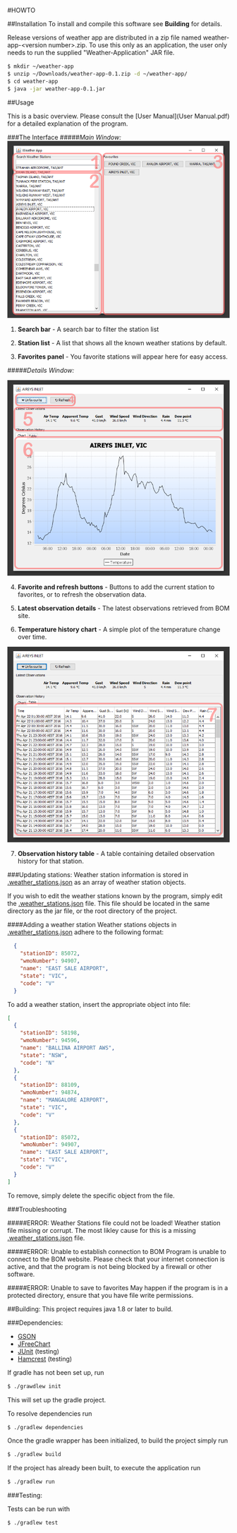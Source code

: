 #HOWTO

##Installation
To install and compile this software see **Building** for details.

Release versions of weather app are distributed in a zip file named weather-app-\<version number>.zip.
To use this only as an application, the user only needs to run the supplied "Weather-Application" JAR file.


```bash
$ mkdir ~/weather-app
$ unzip ~/Downloads/weather-app-0.1.zip -d ~/weather-app/
$ cd weather-app
$ java -jar weather-app-0.1.jar
```


##Usage

 This is a basic overview. Please consult the [User Manual](User Manual.pdf) for a detailed explanation of the program.

###The Interface
#####*Main Window:*
![main_window_labeled](main_window_labeled.png)

1) **Search bar** - A search bar to filter the station list

2) **Station list** -  A list that shows all the known weather stations by default.

3) **Favorites panel** - You favorite stations will appear here for easy access.

#####*Details Window:*

![details_window_chart_labeled](details_window_chart_labeled.png)

4) **Favorite and refresh buttons** - Buttons to add the current station to favorites, or to refresh the observation data.

5) **Latest observation details** - The latest observations retrieved from BOM site.

6) **Temperature history chart** - A simple plot of the temperature change over time.

![details_window_table_labeled](details_window_table_labeled.png)

7) **Observation history table** -  A table containing detailed observation history for that station.

###Updating stations:
Weather station information is stored in [.weather_stations.json](../.weather_stations.json) as an array of weather station objects.

If you wish to edit the weather stations known by the program, simply edit the [.weather_stations.json](../.weather_stations.json) file. This file should be located in the same directory as the jar file, or the root directory of the project.

####Adding a weather station
Weather stations objects in [.weather_stations.json](../.weather_stations.json) adhere to the following format:
```json
  {
    "stationID": 85072,
    "wmoNumber": 94907,
    "name": "EAST SALE AIRPORT",
    "state": "VIC",
    "code": "V"
  }
```

To add a weather station, insert the appropriate object into file:

```json
[
  {
    "stationID": 58198,
    "wmoNumber": 94596,
    "name": "BALLINA AIRPORT AWS",
    "state": "NSW",
    "code": "N"
  },
  {
    "stationID": 88109,
    "wmoNumber": 94874,
    "name": "MANGALORE AIRPORT",
    "state": "VIC",
    "code": "V"
  },
  {
    "stationID": 85072,
    "wmoNumber": 94907,
    "name": "EAST SALE AIRPORT",
    "state": "VIC",
    "code": "V"
  }
]
```

To remove, simply delete the specific object from the file.

###Troubleshooting

#####ERROR: Weather Stations file could not be loaded!
Weather station file missing or corrupt. The most likley cause for this is a missing [.weather_stations.json](../.weather_stations.json) file.

#####ERROR: Unable to establish connection to BOM
Program is unable to connect to the BOM website. Please check that your internet connection is active, and that the program is not being blocked by a firewall or other software.

#####ERROR: Unable to save to favorites
May happen if the program is in a protected directory, ensure that you have file write permissions.

##Building:
This project requires java 1.8 or later to build.

###Dependencies:
- [GSON](https://github.com/google/gson)
- [JFreeChart](http://www.jfree.org/jfreechart/)
- [JUnit](http://junit.org/) (testing)
- [Hamcrest](http://hamcrest.org/JavaHamcrest/) (testing)

If gradle has not been set up, run
```bash
$ ./grawdlew init
```
This will set up the gradle project.

To resolve dependencies run

```bash
$ ./gradlew dependencies
```

Once the gradle wrapper has been initialized, to build the project simply run
```bash
$ ./gradlew build
```

If the project has already been built, to execute the application run
```bash
$ ./gradlew run
```

###Testing:

Tests can be run with
```bash
$ ./gradlew test
```
